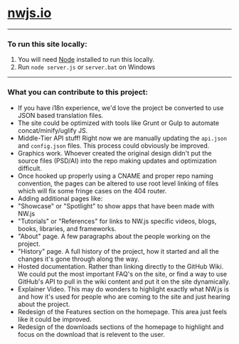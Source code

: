 # [nwjs.io](http://nwjs.io)

* * *

### To run this site locally:

1. You will need [Node](http://nodejs.org) installed to run this locally.
2. Run `node server.js` or `server.bat` on Windows

* * *

### What you can contribute to this project:

* If you have i18n experience, we'd love the project be converted to use JSON based translation files.
* The site could be optimized with tools like Grunt or Gulp to automate concat/minify/uglify JS.
* Middle-Tier API stuff! Right now we are manually updating the `api.json` and `config.json` files. This process could obviously be improved.
* Graphics work. Whoever created the original design didn't put the source files (PSD/AI) into the repo making updates and optimization difficult.
* Once hooked up properly using a CNAME and proper repo naming convention, the pages can be altered to use root level linking of files which will fix some fringe cases on the 404 router.
* Adding additional pages like:
 * "Showcase" or "Spotlight" to show apps that have been made with NW.js
 * "Tutorials" or "References" for links to NW.js specific videos, blogs, books, libraries, and frameworks.
 * "About" page. A few paragraphs about the people working on the project.
 * "History" page. A full history of the project, how it started and all the changes it's gone through along the way.
 * Hosted documentation. Rather than linking directly to the GitHub Wiki. We could put the most important FAQ's on the site, or find a way to use GitHub's API to pull in the wiki content and put it on the site dynamically.
* Explainer Video. This may do wonders to highlight exactly what NW.js is and how it's used for people who are coming to the site and just hearing about the project.
* Redesign of the Features section on the homepage. This area just feels like it could be improved.
* Redesign of the downloads sections of the homepage to highlight and focus on the download that is relevent to the user.
